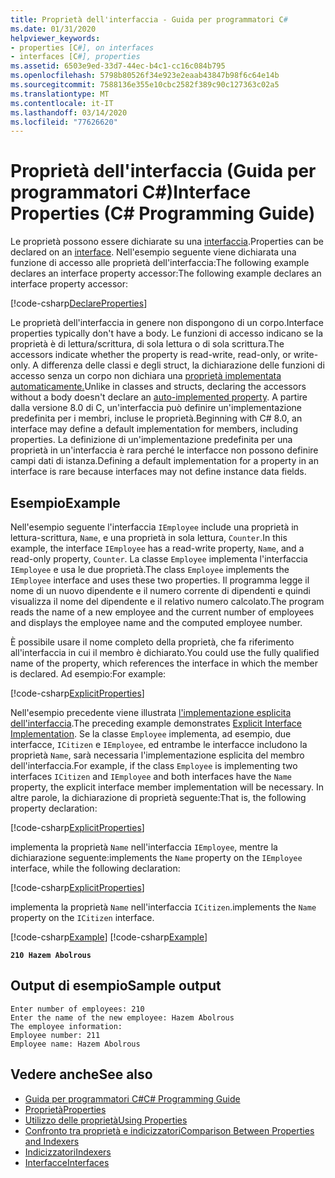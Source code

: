 ```yaml
---
title: Proprietà dell'interfaccia - Guida per programmatori C#
ms.date: 01/31/2020
helpviewer_keywords:
- properties [C#], on interfaces
- interfaces [C#], properties
ms.assetid: 6503e9ed-33d7-44ec-b4c1-cc16c084b795
ms.openlocfilehash: 5798b80526f34e923e2eaab43847b98f6c64e14b
ms.sourcegitcommit: 7588136e355e10cbc2582f389c90c127363c02a5
ms.translationtype: MT
ms.contentlocale: it-IT
ms.lasthandoff: 03/14/2020
ms.locfileid: "77626620"
---
```

# <a name="interface-properties-c-programming-guide"></a><span data-ttu-id="99cd9-102">Proprietà dell'interfaccia (Guida per programmatori C#)</span><span class="sxs-lookup"><span data-stu-id="99cd9-102">Interface Properties (C# Programming Guide)</span></span>

<span data-ttu-id="99cd9-103">Le proprietà possono essere dichiarate su una [interfaccia](../../language-reference/keywords/interface.md).</span><span class="sxs-lookup"><span data-stu-id="99cd9-103">Properties can be declared on an [interface](../../language-reference/keywords/interface.md).</span></span> <span data-ttu-id="99cd9-104">Nell'esempio seguente viene dichiarata una funzione di accesso alle proprietà dell'interfaccia:The following example declares an interface property accessor:</span><span class="sxs-lookup"><span data-stu-id="99cd9-104">The following example declares an interface property accessor:</span></span>

[!code-csharp[DeclareProperties](~/samples/snippets/csharp/interfaces/properties.cs#DeclareInterfaceProperties)]

<span data-ttu-id="99cd9-105">Le proprietà dell'interfaccia in genere non dispongono di un corpo.</span><span class="sxs-lookup"><span data-stu-id="99cd9-105">Interface properties typically don't have a body.</span></span> <span data-ttu-id="99cd9-106">Le funzioni di accesso indicano se la proprietà è di lettura/scrittura, di sola lettura o di sola scrittura.</span><span class="sxs-lookup"><span data-stu-id="99cd9-106">The accessors indicate whether the property is read-write, read-only, or write-only.</span></span> <span data-ttu-id="99cd9-107">A differenza delle classi e degli struct, la dichiarazione delle funzioni di accesso senza un corpo non dichiara una [proprietà implementata automaticamente.](auto-implemented-properties.md)</span><span class="sxs-lookup"><span data-stu-id="99cd9-107">Unlike in classes and structs, declaring the accessors without a body doesn't declare an [auto-implemented property](auto-implemented-properties.md).</span></span> <span data-ttu-id="99cd9-108">A partire dalla versione 8.0 di C, un'interfaccia può definire un'implementazione predefinita per i membri, incluse le proprietà.</span><span class="sxs-lookup"><span data-stu-id="99cd9-108">Beginning with C# 8.0, an interface may define a default implementation for members, including properties.</span></span> <span data-ttu-id="99cd9-109">La definizione di un'implementazione predefinita per una proprietà in un'interfaccia è rara perché le interfacce non possono definire campi dati di istanza.</span><span class="sxs-lookup"><span data-stu-id="99cd9-109">Defining a default implementation for a property in an interface is rare because interfaces may not define instance data fields.</span></span>

## <a name="example"></a><span data-ttu-id="99cd9-110">Esempio</span><span class="sxs-lookup"><span data-stu-id="99cd9-110">Example</span></span>

<span data-ttu-id="99cd9-111">Nell'esempio seguente l'interfaccia `IEmployee` include una proprietà in lettura-scrittura, `Name`, e una proprietà in sola lettura, `Counter`.</span><span class="sxs-lookup"><span data-stu-id="99cd9-111">In this example, the interface `IEmployee` has a read-write property, `Name`, and a read-only property, `Counter`.</span></span> <span data-ttu-id="99cd9-112">La classe `Employee` implementa l'interfaccia `IEmployee` e usa le due proprietà.</span><span class="sxs-lookup"><span data-stu-id="99cd9-112">The class `Employee` implements the `IEmployee` interface and uses these two properties.</span></span> <span data-ttu-id="99cd9-113">Il programma legge il nome di un nuovo dipendente e il numero corrente di dipendenti e quindi visualizza il nome del dipendente e il relativo numero calcolato.</span><span class="sxs-lookup"><span data-stu-id="99cd9-113">The program reads the name of a new employee and the current number of employees and displays the employee name and the computed employee number.</span></span>

<span data-ttu-id="99cd9-114">È possibile usare il nome completo della proprietà, che fa riferimento all'interfaccia in cui il membro è dichiarato.</span><span class="sxs-lookup"><span data-stu-id="99cd9-114">You could use the fully qualified name of the property, which references the interface in which the member is declared.</span></span> <span data-ttu-id="99cd9-115">Ad esempio:</span><span class="sxs-lookup"><span data-stu-id="99cd9-115">For example:</span></span>

[!code-csharp[ExplicitProperties](~/samples/snippets/csharp/interfaces/properties.cs#ExplicitImplementation)]

<span data-ttu-id="99cd9-116">Nell'esempio precedente viene illustrata [l'implementazione esplicita dell'interfaccia](../interfaces/explicit-interface-implementation.md).</span><span class="sxs-lookup"><span data-stu-id="99cd9-116">The preceding example demonstrates [Explicit Interface Implementation](../interfaces/explicit-interface-implementation.md).</span></span> <span data-ttu-id="99cd9-117">Se la classe `Employee` implementa, ad esempio, due interfacce, `ICitizen` e `IEmployee`, ed entrambe le interfacce includono la proprietà `Name`, sarà necessaria l'implementazione esplicita del membro dell'interfaccia.</span><span class="sxs-lookup"><span data-stu-id="99cd9-117">For example, if the class `Employee` is implementing two interfaces `ICitizen` and `IEmployee` and both interfaces have the `Name` property, the explicit interface member implementation will be necessary.</span></span> <span data-ttu-id="99cd9-118">In altre parole, la dichiarazione di proprietà seguente:</span><span class="sxs-lookup"><span data-stu-id="99cd9-118">That is, the following property declaration:</span></span>

[!code-csharp[ExplicitProperties](~/samples/snippets/csharp/interfaces/properties.cs#ExplicitImplementation)]

<span data-ttu-id="99cd9-119">implementa la proprietà `Name` nell'interfaccia `IEmployee`, mentre la dichiarazione seguente:</span><span class="sxs-lookup"><span data-stu-id="99cd9-119">implements the `Name` property on the `IEmployee` interface, while the following declaration:</span></span>

[!code-csharp[ExplicitProperties](~/samples/snippets/csharp/interfaces/properties.cs#CitizenImplementation)]

<span data-ttu-id="99cd9-120">implementa la proprietà `Name` nell'interfaccia `ICitizen`.</span><span class="sxs-lookup"><span data-stu-id="99cd9-120">implements the `Name` property on the `ICitizen` interface.</span></span>

[!code-csharp[Example](~/samples/snippets/csharp/interfaces/properties.cs#PropertyExample)]
[!code-csharp[Example](~/samples/snippets/csharp/interfaces/properties.cs#UseProperty)]

**`210 Hazem Abolrous`**

## <a name="sample-output"></a><span data-ttu-id="99cd9-121">Output di esempio</span><span class="sxs-lookup"><span data-stu-id="99cd9-121">Sample output</span></span>

```console
Enter number of employees: 210
Enter the name of the new employee: Hazem Abolrous
The employee information:
Employee number: 211
Employee name: Hazem Abolrous
```

## <a name="see-also"></a><span data-ttu-id="99cd9-122">Vedere anche</span><span class="sxs-lookup"><span data-stu-id="99cd9-122">See also</span></span>

- [<span data-ttu-id="99cd9-123">Guida per programmatori C#</span><span class="sxs-lookup"><span data-stu-id="99cd9-123">C# Programming Guide</span></span>](../index.md)
- [<span data-ttu-id="99cd9-124">Proprietà</span><span class="sxs-lookup"><span data-stu-id="99cd9-124">Properties</span></span>](./properties.md)
- [<span data-ttu-id="99cd9-125">Utilizzo delle proprietà</span><span class="sxs-lookup"><span data-stu-id="99cd9-125">Using Properties</span></span>](./using-properties.md)
- [<span data-ttu-id="99cd9-126">Confronto tra proprietà e indicizzatori</span><span class="sxs-lookup"><span data-stu-id="99cd9-126">Comparison Between Properties and Indexers</span></span>](../indexers/comparison-between-properties-and-indexers.md)
- [<span data-ttu-id="99cd9-127">Indicizzatori</span><span class="sxs-lookup"><span data-stu-id="99cd9-127">Indexers</span></span>](../indexers/index.md)
- [<span data-ttu-id="99cd9-128">Interfacce</span><span class="sxs-lookup"><span data-stu-id="99cd9-128">Interfaces</span></span>](../interfaces/index.md)
